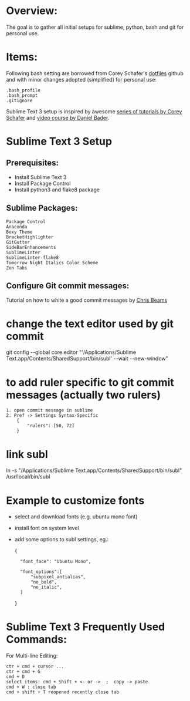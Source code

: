 

Overview:
========
The goal is to gather all initial setups for sublime, python, bash and git for personal use. 


Items:
=====
Following bash setting are borrowed from Corey Schafer's [dotfiles](https://github.com/CoreyMSchafer/dotfiles) github and with minor changes adopted (simplified) for personal use:

	.bash_profile
	.bash_prompt
	.gitignore


Sublime Text 3 setup is inspired by awesome [series of tutorials by 
Corey Schafer](https://www.youtube.com/watch?v=zVLJfrIwEP8&list=PL-osiE80TeTtHH8BZngXEsLPGotQxZa6z) and [video course by Daniel Bader](https://training.realpython.com/courses/sublime-python/).



Sublime Text 3 Setup 
====================

Prerequisites:
-------------
* Install Sublime Text 3
* Install Package Control 
* Install python3 and flake8 package 


Sublime Packages:
-----------------
	Package Control
	Anaconda
	Boxy Theme
	BracketHighlighter
	GitGutter
	SideBarEnhancements
	SublimeLinter
	SublimeLinter-flake8
	Tomorrow Night Italics Color Scheme
	Zen Tabs




Configure Git commit messages:
-----------------------------

Tutorial on how to white a good commit messages by [Chris Beams](https://chris.beams.io/posts/git-commit/)


# change the text editor used by git commit 
git config --global core.editor "'/Applications/Sublime Text.app/Contents/SharedSupport/bin/subl' --wait --new-window"

# to add ruler specific to git commit messages (actually two rulers)
	
	1. open commit message in sublime
	2. Pref -> Settings Syntax-Specific 
		{
			"rulers": [50, 72]
		}


# link subl
ln -s "/Applications/Sublime Text.app/Contents/SharedSupport/bin/subl" /usr/local/bin/subl


# Example to customize fonts
- select and download fonts (e.g. ubuntu mono font)
- install font on system level
- add some options to subl settings, eg.:

	{
		
		"font_face": "Ubuntu Mono",
		
		"font_options":[
			"subpixel_antialias",
			"no_bold",
			"no_italic",
		]
	}





Sublime Text 3 Frequently Used Commands:
========================================
For Multi-line Editing:

	ctr + cmd + cursor ...
	ctr + cmd + G 
	cmd + D 
	select items: cmd + Shift + <- or ->  ;  copy -> paste 
	cmd + W : close tab
	cmd + shift + T reopened recently close tab

